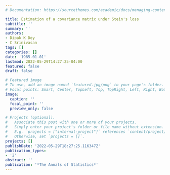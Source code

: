 ```yaml
---
# Documentation: https://sourcethemes.com/academic/docs/managing-content/

title: Estimation of a covariance matrix under Stein's loss
subtitle: ''
summary: ''
authors:
- Dipak K Dey
- C Srinivasan
tags: []
categories: []
date: '1985-01-01'
lastmod: 2022-05-29T14:27:25-04:00
featured: false
draft: false

# Featured image
# To use, add an image named `featured.jpg/png` to your page's folder.
# Focal points: Smart, Center, TopLeft, Top, TopRight, Left, Right, BottomLeft, Bottom, BottomRight.
image:
  caption: ''
  focal_point: ''
  preview_only: false

# Projects (optional).
#   Associate this post with one or more of your projects.
#   Simply enter your project's folder or file name without extension.
#   E.g. `projects = ["internal-project"]` references `content/project/deep-learning/index.md`.
#   Otherwise, set `projects = []`.
projects: []
publishDate: '2022-05-29T18:27:25.116347Z'
publication_types:
- '2'
abstract: ''
publication: '*The Annals of Statistics*'
---
```

